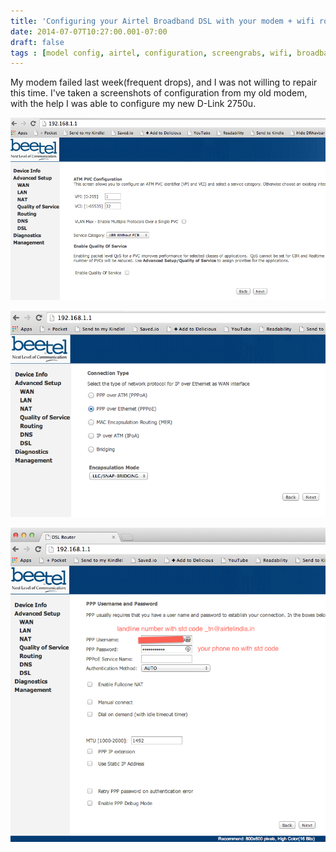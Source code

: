 ```yaml
---
title: 'Configuring your Airtel Broadband DSL with your modem + wifi router'
date: 2014-07-07T10:27:00.001-07:00
draft: false
tags : [model config, airtel, configuration, screengrabs, wifi, broadband]
---
```


My modem failed last week(frequent drops), and I was not willing to repair this time. I've taken a screenshots of configuration from my old modem, with the help I was able to configure my new D-Link 2750u.  


![](/assets/Screen-Shot-2014-07-03-at-11.45.17-AM.png)

![](/assets/Screen-Shot-2014-07-03-at-11.45.30-AM.png)

![](/assets/Screen-Shot-2014-07-03-at-11.47.19-AM.png)